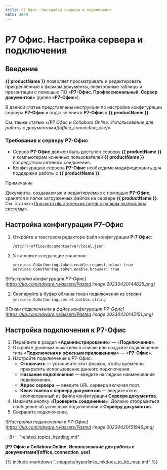 ```yaml
---
title: Р7 Офис. Настройка сервера и подключения
kbId: 4689
---
```


# Р7 Офис. Настройка сервера и подключения

## Введение

**{{ productName }}** позволяет просматривать и редактировать прикреплённые к формам документы, электронные таблицы и презентации с помощью ПО «**Р7-Офис. Профессиональный. Сервер документов**» (далее «**Р7-Офис**»).

В данной статье представлены инструкции по настройке конфигурации сервера **Р7-Офис** и подключения к **Р7-Офис** в **{{ productName }}**.

См. также статью *«[Р7 Офис и Collabora Online. Использование для работы с документами][office_connection_use]».*

### Требования к серверу Р7-Офис

- Сервер **Р7-Офис** должен быть доступен серверу **{{ productName }}** и компьютерам конечных пользователей **{{ productName }}** посредством сетевого соединения.
- Конфигурацию сервера **Р7-Офис** необходимо модифицировать для поддержки работы с **{{ productName }}**.

Примечание

Документы, создаваемые и редактируемые с помощью **Р7-Офис**, хранятся в папке загруженных файлов на сервере **{{ productName }}**. См. статью «[Просмотр фактических путей к папкам экземпляра системы](https://kb.comindware.ru/article.php?id=2301)».

## Настройка конфигурации Р7-Офис

1. Откройте в текстовом редакторе файл конфигурации **Р-7 Офис**:

   ```
   /etc/r7-office/documentserver/local.json
   ```
2. Установите следующие значения:

   ```
   services.CoAuthoring.token.enable.request.inbox: true
   services.CoAuthoring.token.enable.browser: true
   ```

_![Настройка конфигурации Р7-Офис](https://kb.comindware.ru/assets/Pasted image 20230420144625.png)_

1. Скопируйте в буфер обмена токен подключения из строки `services.CoAuthoring.secret.outbox.string`

_![Токен подключения в файле конфигурации Р7-Офис](https://kb.comindware.ru/assets/Pasted image 20230420145151.png)_

## Настройка подключения к Р7-Офис

1. Перейдите в раздел «**Администрирование**» — «**Подключения**».
2. Откройте двойным нажатием в списке или создайте подключение типа «**Подключения к офисным приложениям**» — «**Р7-Офис**».
3. Настройте подключение к Р7-Офис:
   - **Отключить** — установите этот флажок, чтобы временно прекратить использование данного подключения.
   - **Название подключения** — введите наглядное наименование подключения.
   - **Адрес сервера** — введите URL сервера включая порт.
   - **Ключ токена к серверу документов** — введите ключ, скопированный из файла конфигурации **Сервера документов**.
4. Нажмите кнопку «**Проверить соединение**». Должно отобразиться сообщение об успешном подключении к **Серверу документов**.
5. Сохраните подключение.

_![Настройка подключения к Р7-Офис](https://kb.comindware.ru/assets/Pasted image 20230420151946.png)_

--8<-- "related_topics_heading.md"

**[Р7 Офис и Collabora Online. Использование для работы с документами][office_connection_use]**

{% include-markdown ".snippets/hyperlinks_mkdocs_to_kb_map.md" %}
